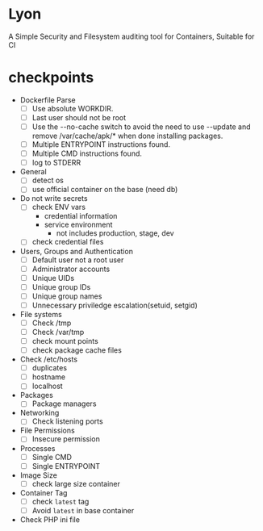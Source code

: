 # Lyon
A Simple Security and Filesystem auditing tool for Containers, Suitable for CI


# checkpoints

- Dockerfile Parse
  - [ ] Use absolute WORKDIR.
  - [ ] Last user should not be root
  - [ ] Use the --no-cache switch to avoid the need to use --update and remove /var/cache/apk/* when done installing packages.
  - [ ] Multiple ENTRYPOINT instructions found.
  - [ ] Multiple CMD instructions found.
  - [ ] log to STDERR
  
- General
  - [ ] detect os
  - [ ] use official container on the base (need db)
- Do not write secrets
  - [ ] check ENV vars
    - credential information
    - service environment
      - not includes production, stage, dev
  - [ ] check credential files
- Users, Groups and Authentication
  - [ ] Default user not a root user
  - [ ] Administrator accounts
  - [ ] Unique UIDs
  - [ ] Unique group IDs
  - [ ] Unique group names
  - [ ] Unnecessary priviledge escalation(setuid, setgid)
- File systems
  - [ ] Check /tmp
  - [ ] Check /var/tmp
  - [ ] check mount points
  - [ ] check package cache files
- Check /etc/hosts
  - [ ] duplicates
  - [ ] hostname
  - [ ] localhost
- Packages
  - [ ] Package managers
- Networking
  - [ ] Check listening ports
- File Permissions
  - [ ] Insecure permission
- Processes
  - [ ] Single CMD
  - [ ] Single ENTRYPOINT
- Image Size
  - [ ] check large size container
- Container Tag
  - [ ] check `latest` tag
  - [ ] Avoid `latest` in base container
- Check PHP ini file
